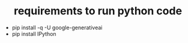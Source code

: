 # <center><b>requirements to run python code</b></center>

- pip install -q -U google-generativeai 
- pip install IPython

